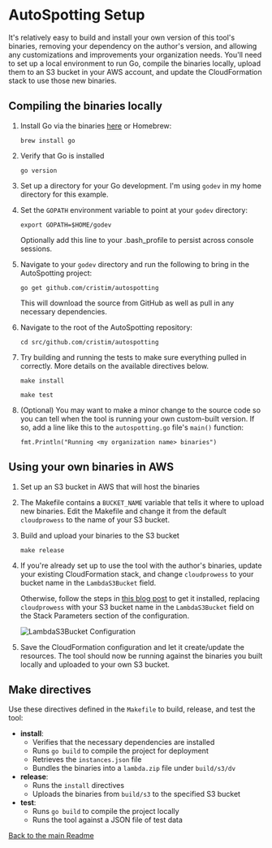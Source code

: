 # AutoSpotting Setup #

It's relatively easy to build and install your own version of this tool's binaries, 
removing your dependency on the author's version, and allowing any customizations
and improvements your organization needs. You'll need to set up a local environment
to run Go, compile the binaries locally, upload them to an S3 bucket in your AWS
account, and update the CloudFormation stack to use those new binaries.

## Compiling the binaries locally ##

1. Install Go via the binaries [here](https://golang.org/dl/) or Homebrew:

   `brew install go`
2. Verify that Go is installed

   `go version`
   
3. Set up a directory for your Go development. I'm using `godev` in my home directory
for this example.

4. Set the `GOPATH` environment variable to point at your `godev` directory:

   `export GOPATH=$HOME/godev`
   
   Optionally add this line to your .bash_profile to persist across console sessions.

5. Navigate to your `godev` directory and run the following to bring in the AutoSpotting 
   project:
   
   `go get github.com/cristim/autospotting`
   
   This will download the source from GitHub as well as pull in any necessary 
   dependencies.

6. Navigate to the root of the AutoSpotting repository:

   `cd src/github.com/cristim/autospotting`

7. Try building and running the tests to make sure everything pulled in correctly. More 
   details on the available directives below.

   `make install`

   `make test`

8. (Optional) You may want to make a minor change to the source code so you can tell when
   the tool is running your own custom-built version. If so, add a line like this to the 
   `autospotting.go` file's `main()` function:

   `fmt.Println("Running <my organization name> binaries")`

## Using your own binaries in AWS ##

1. Set up an S3 bucket in AWS that will host the binaries

2. The Makefile contains a `BUCKET_NAME` variable that tells it where to upload new
   binaries. Edit the Makefile and change it from the default `cloudprowess` to the name 
   of your S3 bucket.

3. Build and upload your binaries to the S3 bucket

   `make release`

4. If you're already set up to use the tool with the author's binaries, update your
   existing CloudFormation stack, and change `cloudprowess` to your bucket name in the 
   `LambdaS3Bucket` field.

   Otherwise, follow the steps in [this blog post](http://blog.cloudprowess.com/autoscaling/aws/ec2/spot/2016/04/26/automatic-replacement-of-autoscaling-nodes-with-equivalent-spot-instances-seeing-it-in-action.html)
   to get it installed, replacing `cloudprowess` with your S3 bucket name in the 
   `LambdaS3Bucket` field on the Stack Parameters section of the configuration.

   ![LambdaS3Bucket Configuration](https://mcristi.files.wordpress.com/2016/04/installationcloudformation2.png)

5. Save the CloudFormation configuration and let it create/update the resources. The 
   tool should now be running against the binaries you built locally and uploaded to 
   your own S3 bucket.

## Make directives ##

Use these directives defined in the `Makefile` to build, release, and test the tool:

* **install**:
   * Verifies that the necessary dependencies are installed
   * Runs `go build` to compile the project for deployment
   * Retrieves the `instances.json` file
   * Bundles the binaries into a `lambda.zip` file under `build/s3/dv`
* **release**:
   * Runs the `install` directives
   * Uploads the binaries from `build/s3` to the specified S3 bucket
* **test**:
   * Runs `go build` to compile the project locally
   * Runs the tool against a JSON file of test data


[Back to the main Readme](./README.md)